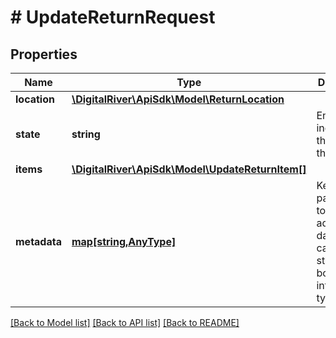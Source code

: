 # # UpdateReturnRequest

## Properties

Name | Type | Description | Notes
------------ | ------------- | ------------- | -------------
**location** | [**\DigitalRiver\ApiSdk\Model\ReturnLocation**](ReturnLocation.md) |  | [optional] 
**state** | **string** | Enumeration indicating the state of the return. | [optional] 
**items** | [**\DigitalRiver\ApiSdk\Model\UpdateReturnItem[]**](UpdateReturnItem.md) |  | [optional] 
**metadata** | [**map[string,AnyType]**](AnyType.md) | Key-value pairs used to store additional data. Value can be string, boolean or integer types. | [optional] 

[[Back to Model list]](../../README.md#documentation-for-models) [[Back to API list]](../../README.md#documentation-for-api-endpoints) [[Back to README]](../../README.md)


